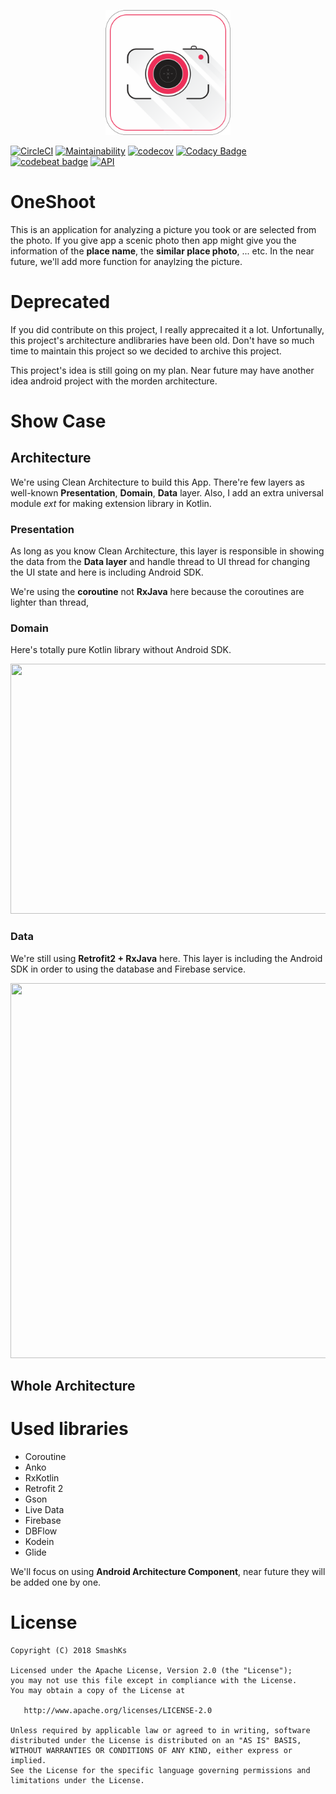 <p align="center"><img src="logo/1024px.png" alt="OneShoot" height="200px"></p>


[![CircleCI](https://circleci.com/gh/SmashKs/OneShoot/tree/master.svg?style=svg)](https://circleci.com/gh/SmashKs/OneShoot/tree/master)
[![Maintainability](https://api.codeclimate.com/v1/badges/9588602ae1e20eddca4a/maintainability)](https://codeclimate.com/github/SmashKs/OneShoot/maintainability)
[![codecov](https://codecov.io/gh/SmashKs/OneShoot/branch/master/graph/badge.svg)](https://codecov.io/gh/SmashKs/OneShoot)
[![Codacy Badge](https://api.codacy.com/project/badge/Grade/df651d8c66c64905b606d5627223b8e0)](https://www.codacy.com/app/pokk/OneShoot?utm_source=github.com&amp;utm_medium=referral&amp;utm_content=SmashKs/OneShoot&amp;utm_campaign=Badge_Grade)
[![codebeat badge](https://codebeat.co/badges/b5551035-dc80-4e0a-afa7-01c47a71af52)](https://codebeat.co/projects/github-com-smashks-oneshoot-master)
[![API](https://img.shields.io/badge/API-21%2B-brightgreen.svg)](https://android-arsenal.com/api?level=21)

# OneShoot

This is an application for analyzing a picture you took or are selected from the photo. If you give
app a scenic photo then app might give you the information of the **place name**, the **similar
place photo**, ... etc. In the near future, we'll add more function for anaylzing the picture.

# Deprecated

If you did contribute on this project, I really apprecaited it a lot. Unfortunally, this project's
architecture andlibraries have been old. Don't have so much time to maintain this project so we
decided to archive this project.

This project's idea is still going on my plan. Near future may have another idea android project
with the morden architecture.

# Show Case

## Architecture

We're using Clean Architecture to build this App. There're few layers as well-known
**Presentation**, **Domain**, **Data** layer. Also, I add an extra universal module *ext* for making
extension library in Kotlin.


### Presentation

As long as you know Clean Architecture, this layer is responsible in showing the data from the
**Data layer** and handle thread to UI thread for changing the UI state and here is including
Android SDK.

We're using the **coroutine** not **RxJava** here because the coroutines are lighter than thread,

### Domain

Here's totally pure Kotlin library without Android SDK.

<img src="https://user-images.githubusercontent.com/5198104/40908231-1baef130-6821-11e8-91c7-ca7031987428.png" width="800" height="400" />

### Data

We're still using **Retrofit2 + RxJava** here. This layer is including the Android SDK in order to
using the database and Firebase service.

<img src="https://user-images.githubusercontent.com/5198104/40910615-8ec6dd6c-6827-11e8-8265-28511082f95e.png" width="600" height="600" />

## Whole Architecture


# Used libraries

- Coroutine
- Anko
- RxKotlin
- Retrofit 2
- Gson
- Live Data
- Firebase
- DBFlow
- Kodein
- Glide

We'll focus on using **Android Architecture Component**, near future they will be added one by one.

# License

```
Copyright (C) 2018 SmashKs

Licensed under the Apache License, Version 2.0 (the "License");
you may not use this file except in compliance with the License.
You may obtain a copy of the License at

   http://www.apache.org/licenses/LICENSE-2.0

Unless required by applicable law or agreed to in writing, software
distributed under the License is distributed on an "AS IS" BASIS,
WITHOUT WARRANTIES OR CONDITIONS OF ANY KIND, either express or implied.
See the License for the specific language governing permissions and
limitations under the License.
```

